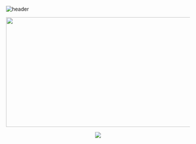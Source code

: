 ![header](https://capsule-render.vercel.app/api?type=waving&color=gradient&height=300&section=header&text=ChoiHaeun&fontSize=70)

<p align="center">
  <a href="https://github.com/devxb/gitanimals">
  <img
    src="https://render.gitanimals.org/farms/chlgkdms"
    width="600"
    height="300"
  />
</a>
</a>
</p>

  <p align="center">
 <a href="https://github.com/chlgkdms/github-readme-stats">
    <img src="https://github-readme-stats.vercel.app/api?username=chlgkdms&bg_color=30,e96443,904e95&title_color=fff&text_color=fff"/></a></p>
 
  
<div align="center">
